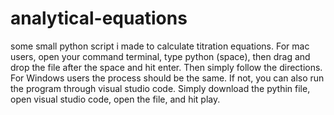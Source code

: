 # analytical-equations
some small python script i made to calculate titration equations.
For mac users, open your command terminal, type python (space), then drag and drop the file after the space and hit enter. Then simply follow the directions.
For Windows users the process should be the same. If not, you can also run the program through visual studio code. Simply download the pythin file, open visual studio code, open the file, and hit play.
